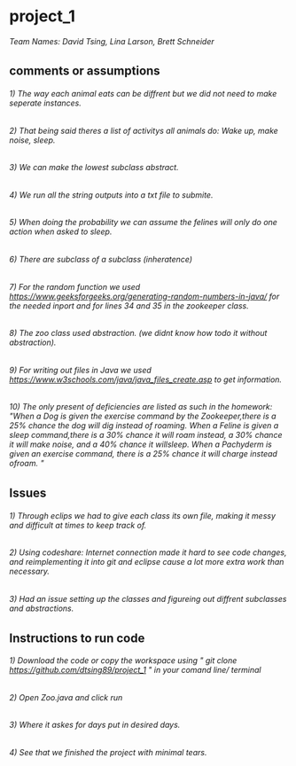 # project_1
###### Team Names: David Tsing, Lina Larson, Brett Schneider

## comments or assumptions
###### 1) The way each animal eats can be diffrent but we did not need to make seperate instances. 
###### 2) That being said theres a list of activitys all animals do: Wake up, make noise, sleep. 
###### 3) We can make the lowest subclass abstract. 
###### 4) We run all the string outputs into a txt file to submite. 
###### 5) When doing the probability we can assume the felines will only do one action when asked to sleep. 
###### 6) There are subclass of a subclass (inheratence)
###### 7) For the random function we used https://www.geeksforgeeks.org/generating-random-numbers-in-java/ for the needed inport and for lines 34 and 35 in the zookeeper class. 
###### 8) The zoo class used abstraction. (we didnt know how todo it without abstraction).
###### 9) For writing out files in Java we used https://www.w3schools.com/java/java_files_create.asp to get information. 
###### 10) The only present of deficiencies are listed as such in the homework:  "When a Dog is given the exercise command by the Zookeeper,there is a 25% chance the dog will dig instead of roaming. When a Feline is given a sleep command,there is a 30% chance it will roam instead, a 30% chance it will make noise, and a 40% chance it willsleep. When a Pachyderm is given an exercise command, there is a 25% chance it will charge instead ofroam. "

## Issues
###### 1) Through eclips we had to give each class its own file, making it messy and difficult at times to keep track of. 
###### 2) Using codeshare: Internet connection made it hard to see code changes, and reimplementing it into git and eclipse cause a lot more extra work than necessary. 
###### 3) Had an issue setting up the classes and figureing out diffrent subclasses and abstractions. 

## Instructions to run code
###### 1) Download the code or copy the workspace using " git clone https://github.com/dtsing89/project_1 " in your comand line/ terminal 
###### 2) Open Zoo.java and click run
###### 3) Where it askes for days put in desired days.
###### 4) See that we finished the project with minimal tears. 
## 
